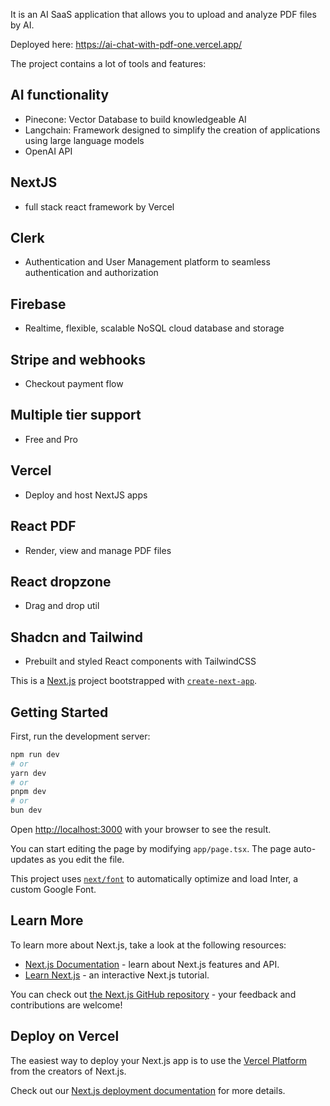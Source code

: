 It is an AI SaaS application that allows you to upload and analyze PDF files by AI. 

Deployed here: https://ai-chat-with-pdf-one.vercel.app/

The project contains a lot of tools and features:
## AI functionality
- Pinecone: Vector Database to build knowledgeable AI
- Langchain: Framework designed to simplify the creation of applications using large language models
- OpenAI API
  
## NextJS
- full stack react framework by Vercel
  
## Clerk
- Authentication and User Management platform to seamless authentication and authorization
  
## Firebase
- Realtime, flexible, scalable NoSQL cloud database and storage
  
## Stripe and webhooks
- Checkout payment flow
  
## Multiple tier support
- Free and Pro

## Vercel
- Deploy and host NextJS apps

## React PDF
- Render, view and manage PDF files

## React dropzone
- Drag and drop util

## Shadcn and Tailwind
- Prebuilt and styled React components with TailwindCSS


This is a [Next.js](https://nextjs.org/) project bootstrapped with [`create-next-app`](https://github.com/vercel/next.js/tree/canary/packages/create-next-app).

## Getting Started

First, run the development server:

```bash
npm run dev
# or
yarn dev
# or
pnpm dev
# or
bun dev
```

Open [http://localhost:3000](http://localhost:3000) with your browser to see the result.

You can start editing the page by modifying `app/page.tsx`. The page auto-updates as you edit the file.

This project uses [`next/font`](https://nextjs.org/docs/basic-features/font-optimization) to automatically optimize and load Inter, a custom Google Font.

## Learn More

To learn more about Next.js, take a look at the following resources:

- [Next.js Documentation](https://nextjs.org/docs) - learn about Next.js features and API.
- [Learn Next.js](https://nextjs.org/learn) - an interactive Next.js tutorial.

You can check out [the Next.js GitHub repository](https://github.com/vercel/next.js/) - your feedback and contributions are welcome!

## Deploy on Vercel

The easiest way to deploy your Next.js app is to use the [Vercel Platform](https://vercel.com/new?utm_medium=default-template&filter=next.js&utm_source=create-next-app&utm_campaign=create-next-app-readme) from the creators of Next.js.

Check out our [Next.js deployment documentation](https://nextjs.org/docs/deployment) for more details.

